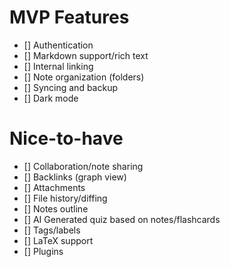 # MVP Features
- [] Authentication
- [] Markdown support/rich text
- [] Internal linking
- [] Note organization (folders)
- [] Syncing and backup
- [] Dark mode

# Nice-to-have
- [] Collaboration/note sharing
- [] Backlinks (graph view)
- [] Attachments
- [] File history/diffing
- [] Notes outline
- [] AI Generated quiz based on notes/flashcards
- [] Tags/labels
- [] LaTeX support
- [] Plugins